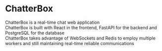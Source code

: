 # ChatterBox

ChatterBox is a real-time chat web application  
ChatterBox is built with React in the frontend, FastAPI for the backend and PostgreSQL for the database  
ChatterBox takes advantage of WebSockets and Redis to employ multiple workers and still maintaining real-time reliable communications  
